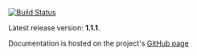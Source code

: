 [![Build Status](https://secure.travis-ci.org/timurstrekalov/saga.png?branch=master)](http://travis-ci.org/timurstrekalov/saga)

Latest release version: **1.1.1**. 

Documentation is hosted on the project's [GitHub page](http://timurstrekalov.github.com/saga/)
